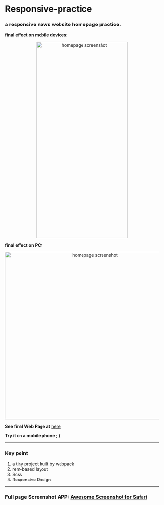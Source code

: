 # Responsive-practice

### a responsive news website homepage practice. 

 __final effect on mobile devices:__
 
<p align="center">
  <img src="https://preview.ibb.co/coxj7c/IMG_5327.jpg" width="300" height="641" alt="homepage screenshot" border="0">
</p>

__final effect on PC:__

<p align="center">
  <img src="http://preview.ibb.co/cyYz9c/final_effect_in_i_Pad_Pro.png" width="573" height="546"  alt="homepage screenshot" border="0">
</p>

__See final Web Page at__ [here](/)

__Try it on a mobile phone ; )__


---
### Key point

1.  a tiny project built by webpack
2.  rem-based layout
3.  Scss
4.  Responsive Design
---
### Full page Screenshot APP: [Awesome Screenshot for Safari](https://itunes.apple.com/ca/app/awesome-screenshot-for-safari/id918780145?mt=8)
